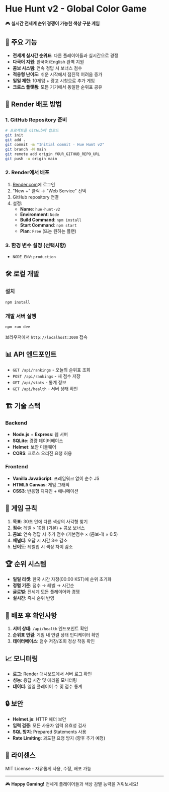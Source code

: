 # Hue Hunt v2 - Global Color Game

🎮 **실시간 전세계 순위 경쟁이 가능한 색상 구분 게임**

## 🌟 주요 기능

- **전세계 실시간 순위표**: 다른 플레이어들과 실시간으로 경쟁
- **다국어 지원**: 한국어/English 완벽 지원
- **콤보 시스템**: 연속 정답 시 보너스 점수
- **적응형 난이도**: 쉬운 시작에서 점진적 어려움 증가
- **일일 제한**: 10게임 + 광고 시청으로 추가 게임
- **크로스 플랫폼**: 모든 기기에서 동일한 순위표 공유

## 🚀 Render 배포 방법

### 1. GitHub Repository 준비
```bash
# 프로젝트를 GitHub에 업로드
git init
git add .
git commit -m "Initial commit - Hue Hunt v2"
git branch -M main
git remote add origin YOUR_GITHUB_REPO_URL
git push -u origin main
```

### 2. Render에서 배포
1. [Render.com](https://render.com)에 로그인
2. "New +" 클릭 → "Web Service" 선택
3. GitHub repository 연결
4. 설정:
   - **Name**: `hue-hunt-v2`
   - **Environment**: `Node`
   - **Build Command**: `npm install`
   - **Start Command**: `npm start`
   - **Plan**: `Free` (또는 원하는 플랜)

### 3. 환경 변수 설정 (선택사항)
- `NODE_ENV`: `production`

## 🛠️ 로컬 개발

### 설치
```bash
npm install
```

### 개발 서버 실행
```bash
npm run dev
```

브라우저에서 `http://localhost:3000` 접속

## 📊 API 엔드포인트

- `GET /api/rankings` - 오늘의 순위표 조회
- `POST /api/rankings` - 새 점수 저장
- `GET /api/stats` - 통계 정보
- `GET /api/health` - 서버 상태 확인

## 🏗️ 기술 스택

### Backend
- **Node.js** + **Express**: 웹 서버
- **SQLite**: 경량 데이터베이스
- **Helmet**: 보안 미들웨어
- **CORS**: 크로스 오리진 요청 허용

### Frontend
- **Vanilla JavaScript**: 프레임워크 없이 순수 JS
- **HTML5 Canvas**: 게임 그래픽
- **CSS3**: 반응형 디자인 + 애니메이션

## 🎯 게임 규칙

1. **목표**: 30초 안에 다른 색상의 사각형 찾기
2. **점수**: 레벨 × 10점 (기본) + 콤보 보너스
3. **콤보**: 연속 정답 시 추가 점수 (기본점수 × (콤보-1) × 0.5)
4. **패널티**: 오답 시 시간 3초 감소
5. **난이도**: 레벨업 시 색상 차이 감소

## 🏆 순위 시스템

- **일일 리셋**: 한국 시간 자정(00:00 KST)에 순위 초기화
- **정렬 기준**: 점수 → 레벨 → 시간순
- **글로벌**: 전세계 모든 플레이어와 경쟁
- **실시간**: 즉시 순위 반영

## 🔧 배포 후 확인사항

1. **서버 상태**: `/api/health` 엔드포인트 확인
2. **순위표 연결**: 게임 내 연결 상태 인디케이터 확인
3. **데이터베이스**: 점수 저장/조회 정상 작동 확인

## 📈 모니터링

- **로그**: Render 대시보드에서 서버 로그 확인
- **성능**: 응답 시간 및 에러율 모니터링
- **데이터**: 일일 플레이어 수 및 점수 통계

## 🔒 보안

- **Helmet.js**: HTTP 헤더 보안
- **입력 검증**: 모든 사용자 입력 유효성 검사
- **SQL 방지**: Prepared Statements 사용
- **Rate Limiting**: 과도한 요청 방지 (향후 추가 예정)

## 📝 라이센스

MIT License - 자유롭게 사용, 수정, 배포 가능

---

🎮 **Happy Gaming!** 전세계 플레이어들과 색상 감별 능력을 겨뤄보세요!